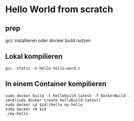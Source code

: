 # Hello World from scratch

## prep
gcc installieren oder docker build nutzen

## Lokal kompilieren
```
gcc -static -o hello hello-word.c
```



## In einem Container kompilieren
```
sudo docker build -t hellobuild:latest -f DockerBuild .
id=$(sudo docker create hellobuild:latest)
sudo docker cp $id:/hello my-hello
sudo docker rm $id
./my-hello
```

